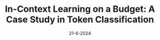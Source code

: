 ---
title: 'In-Context Learning on a Budget: A Case Study in Token Classification'
authors: <b>Uri Berger</b>, Tal Baumel, Gabriel Stanovsky
venue: ' '
base: icl24
pdf: NONE
pdf-ext: https://arxiv.org/abs/2406.13274
bib: bib.txt
bib-ext: NONE
code: NONE
slides: NONE
poster: NONE
data: NONE
talk: NONE
website: NONE
layout: post
date: 21-6-2024
categories: NONE
---